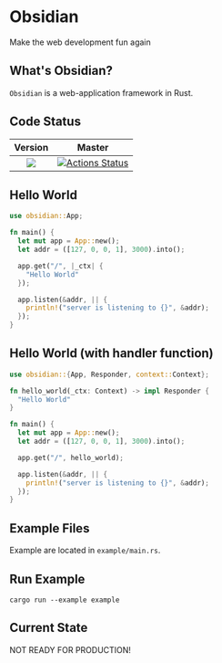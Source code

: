 # Obsidian
Make the web development fun again

## What's Obsidian?

`Obsidian` is a web-application framework in Rust.

## Code Status

|                                    **Version**                                     |                                                                     **Master**                                                                      |
| :--------------------------------------------------------------------------------: | :-------------------------------------------------------------------------------------------------------------------------------------------------: |
| [![](http://meritbadge.herokuapp.com/obsidian)](https://crates.io/crates/obsidian) | [![Actions Status](https://github.com/obsidian-rs/obsidian/workflows/Obsidian%20Action/badge.svg)](https://github.com/obsidian-rs/obsidian/actions) |

## Hello World
```rust
use obsidian::App;

fn main() {
  let mut app = App::new();
  let addr = ([127, 0, 0, 1], 3000).into();

  app.get("/", |_ctx| {
    "Hello World"
  });

  app.listen(&addr, || {
    println!("server is listening to {}", &addr);
  });
}
```

## Hello World (with handler function)
```rust
use obsidian::{App, Responder, context::Context};

fn hello_world(_ctx: Context) -> impl Responder {
  "Hello World"
}

fn main() {
  let mut app = App::new();
  let addr = ([127, 0, 0, 1], 3000).into();

  app.get("/", hello_world);

  app.listen(&addr, || {
    println!("server is listening to {}", &addr);
  });
}
```

## Example Files

Example are located in `example/main.rs`.

## Run Example

```
cargo run --example example
```

## Current State

NOT READY FOR PRODUCTION!
